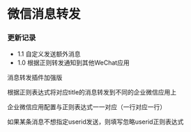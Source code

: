# 微信消息转发

### 更新记录

- 1.1 自定义发送额外消息
- 1.0 根据正则转发通知到其他WeChat应用


消息转发插件加强版

根据正则表达式将对应title的消息转发到不同的企业微信应用上

企业微信应用配置与正则表达式一一对应（一行对应一行）

如果某条消息不想指定userid发送，则填写忽略userid正则表达式